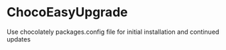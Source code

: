 # ChocoEasyUpgrade
Use chocolately packages.config file for initial installation and continued updates
